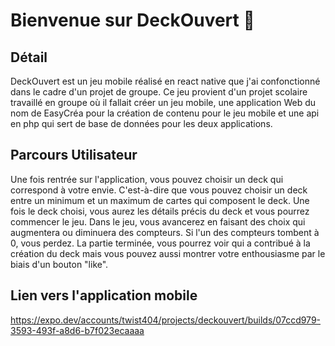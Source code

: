 # Bienvenue sur DeckOuvert 👋
## Détail
 DeckOuvert est un jeu mobile réalisé en react native que j'ai confonctionné dans le cadre d'un projet de groupe.
 Ce jeu provient d'un projet scolaire travaillé en groupe où il fallait créer 
 un jeu mobile, une application Web du nom de EasyCréa pour la création de contenu pour le jeu mobile
 et une api en php qui sert de base de données pour les deux applications.

 ## Parcours Utilisateur
 Une fois rentrée sur l'application, vous pouvez choisir un deck qui correspond à votre envie. C'est-à-dire que vous pouvez choisir un deck entre un minimum et un maximum de cartes qui composent le deck. Une fois le deck choisi, vous aurez les détails précis du deck et vous pourrez commencer le jeu. Dans le jeu, vous avancerez en faisant des choix qui augmentera ou diminuera des compteurs. Si l'un des compteurs tombent à 0, vous perdez. La partie terminée, vous pourrez voir qui a contribué à la création du deck mais vous pouvez aussi montrer votre enthousiasme par le biais d'un bouton "like".

 ## Lien vers l'application mobile
https://expo.dev/accounts/twist404/projects/deckouvert/builds/07ccd979-3593-493f-a8d6-b7f023ecaaaa

